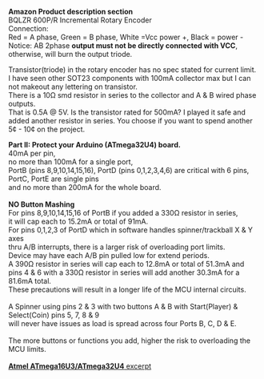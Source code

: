 **Amazon Product description section**  
BQLZR 600P/R Incremental Rotary Encoder  
Connection:  
Red = A phase, Green = B phase, White =Vcc power +, Black = power -  
Notice: AB 2phase **output must not be directly connected with VCC**, otherwise, will burn the output triode.  

Transistor(triode) in the rotary encoder has no spec stated for current limit.  
I have seen other SOT23 components with 100mA collector max but I can not makeout any lettering on transistor.  
There is a 10Ω smd resistor in series to the collector and A & B wired phase outputs.  
That is 0.5A @ 5V. Is the transistor rated for 500mA? I played it safe and added another resistor in series. 
You choose if you want to spend another 5¢ - 10¢ on the project. <BR/>

**Part II: Protect your Arduino (ATmega32U4) board.**  
40mA per pin,  
no more than 100mA for a single port,  
PortB (pins 8,9,10,14,15,16), PortD (pins 0,1,2,3,4,6) are critical with 6 pins,  
PortC, PortE are single pins  
and no more than 200mA for the whole board. <BR/> <BR/>
**NO Button Mashing**  
For pins 8,9,10,14,15,16 of PortB if you added a 330Ω resistor in series,  
it will cap each to 15.2mA or total of 91mA. <BR/>
For pins 0,1,2,3 of PortD which in software handles spinner/trackball X & Y axes  
thru A/B interrupts, there is a larger risk of overloading port limits.  
Device may have each A/B pin pulled low for extend periods.  
A 390Ω resistor in series will cap each to 12.8mA or total of 51.3mA and  
pins 4 & 6 with a 330Ω resistor in series will add another 30.3mA for a 81.6mA total. <BR/>
These precautions will result in a longer life of the MCU internal circuits. <BR/> <BR/>
A Spinner using pins 2 & 3 with two buttons A & B with Start(Player) & Select(Coin) pins 5, 7, 8 & 9  
will never have issues as load is spread across four Ports B, C, D & E.
<BR/> <BR/>
The more buttons or functions you add, higher the risk to overloading the MCU limits. <BR/> <BR/>
[**Atmel ATmega16U3/ATmega32U4** excerpt](x_file.md)
